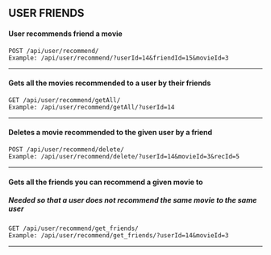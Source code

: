 ## USER FRIENDS

#### User recommends friend a movie
```$xslt
POST /api/user/recommend/
Example: /api/user/recommend/?userId=14&friendId=15&movieId=3
```

--------

#### Gets all the movies recommended to a user by their friends
```$xslt
GET /api/user/recommend/getAll/
Example: /api/user/recommend/getAll/?userId=14
```

--------


#### Deletes a movie recommended to the given user by a friend
```$xslt
POST /api/user/recommend/delete/
Example: /api/user/recommend/delete/?userId=14&movieId=3&recId=5
```

--------

#### Gets all the friends you can recommend a given movie to
##### Needed so that a user does not recommend the same movie to the same user
```$xslt
GET /api/user/recommend/get_friends/
Example: /api/user/recommend/get_friends/?userId=14&movieId=3
```

--------